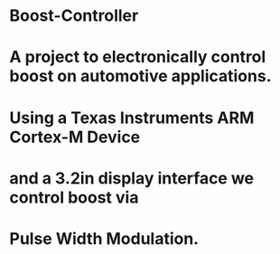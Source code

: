 # Boost-Controller
# A project to electronically control boost on automotive applications.
# Using a Texas Instruments ARM Cortex-M Device
# and a 3.2in display interface we control boost via 
# Pulse Width Modulation.
